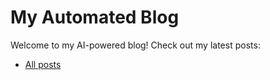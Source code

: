 # My Automated Blog

Welcome to my AI-powered blog! Check out my latest posts:

- [All posts](/blogs/)

